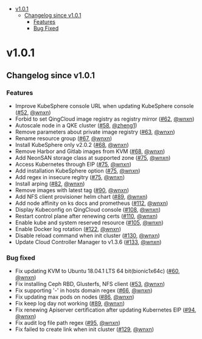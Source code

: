 <!-- BEGIN MUNGE: GENERATED_TOC -->
- [v1.0.1](#v101)
    - [Changelog since v1.0.1](#changelog-since-v101)
        - [Features](#features)
        - [Bug Fixed](#bug-fixed)
<!-- END MUNGE: GENERATED_TOC -->

<!-- NEW RELEASE NOTES ENTRY -->

# v1.0.1
## Changelog since v1.0.1
### Features
* Improve KubeSphere console URL when updating KubeSphere console ([#52](https://github.com/QingCloudAppcenter/QKE/pull/52/files), [@wnxn](https://github.com/wnxn))
* Forbid to set QingCloud image registry as registry mirror ([#62](https://github.com/QingCloudAppcenter/QKE/pull/62), [@wnxn](https://github.com/wnxn))
* Autoscale node in a QKE cluster ([#58](https://github.com/QingCloudAppcenter/QKE/pull/58), [@zheng1](https://github.com/zheng1))
* Remove parameters about private image registry ([#63](https://github.com/QingCloudAppcenter/QKE/pull/63), [@wnxn](https://github.com/wnxn))
* Rename resource group ([#67](https://github.com/QingCloudAppcenter/QKE/pull/67), [@wnxn](https://github.com/wnxn))
* Install KubeSphere only v2.0.2 ([#68](https://github.com/QingCloudAppcenter/QKE/pull/68), [@wnxn](https://github.com/wnxn))
* Remove Harbor and Gitlab images from KVM ([#68](https://github.com/QingCloudAppcenter/QKE/pull/68), [@wnxn](https://github.com/wnxn))
* Add NeonSAN storage class at supported zone ([#75](https://github.com/QingCloudAppcenter/QKE/pull/75), [@wnxn](https://github.com/wnxn))
* Access Kubernetes through EIP ([#75](https://github.com/QingCloudAppcenter/QKE/pull/75), [@wnxn](https://github.com/wnxn))
* Add installation KubeSphere option ([#75](https://github.com/QingCloudAppcenter/QKE/pull/75), [@wnxn](https://github.com/wnxn))
* Add regex in insecure regitry ([#75](https://github.com/QingCloudAppcenter/QKE/pull/75), [@wnxn](https://github.com/wnxn))
* Install arping ([#82](https://github.com/QingCloudAppcenter/QKE/pull/91), [@wnxn](https://github.com/wnxn))
* Remove images with latest tag ([#90](https://github.com/QingCloudAppcenter/QKE/pull/90), [@wnxn](https://github.com/wnxn))
* Add NFS client provisioner helm chart ([#89](https://github.com/QingCloudAppcenter/QKE/pull/89), [@wnxn](https://github.com/wnxn))
* Add node affinity on ks docs and prometheus ([#112](https://github.com/QingCloudAppcenter/QKE/pull/112), [@wnxn](https://github.com/wnxn))
* Display Kubeconfig on QingCloud console ([#108](https://github.com/QingCloudAppcenter/QKE/pull/108), [@wnxn](https://github.com/wnxn))
* Restart control plane after renewing certs ([#110](https://github.com/QingCloudAppcenter/QKE/pull/110), [@wnxn](https://github.com/wnxn))
* Enable kube and system reserved resource ([#105](https://github.com/QingCloudAppcenter/QKE/pull/105), [@wnxn](https://github.com/wnxn))
* Enable Docker log rotation ([#122](https://github.com/QingCloudAppcenter/QKE/pull/122), [@wnxn](https://github.com/wnxn))
* Disable reload command when init cluster ([#130](https://github.com/QingCloudAppcenter/QKE/pull/130), [@wnxn](https://github.com/wnxn))
* Update Cloud Controller Manager to v1.3.6 ([#133](https://github.com/QingCloudAppcenter/QKE/pull/133), [@wnxn](https://github.com/wnxn))

### Bug fixed
* Fix updating KVM to Ubuntu 18.04.1 LTS 64 bit(bionic1x64c) ([#60](https://github.com/QingCloudAppcenter/QKE/pull/60), [@wnxn](https://github.com/wnxn))
* Fix installing Ceph RBD, Glusterfs, NFS client ([#53](https://github.com/QingCloudAppcenter/QKE/pull/53), [@wnxn](https://github.com/wnxn))
* Fix supporting '-' in hosts domain regex ([#66](https://github.com/QingCloudAppcenter/QKE/pull/66), [@wnxn](https://github.com/wnxn))
* Fix updating max pods on nodes ([#86](https://github.com/QingCloudAppcenter/QKE/pull/86), [@wnxn](https://github.com/wnxn))
* Fix keep log day not working ([#89](https://github.com/QingCloudAppcenter/QKE/pull/89), [@wnxn](https://github.com/wnxn))
* Fix renewing Apiserver certification after updating Kubernetes EIP ([#94](https://github.com/QingCloudAppcenter/QKE/pull/94), [@wnxn](https://github.com/wnxn))
* Fix audit log file path regex ([#95](https://github.com/QingCloudAppcenter/QKE/pull/95), [@wnxn](https://github.com/wnxn))
* Fix failed to create link when init cluster ([#129](https://github.com/QingCloudAppcenter/QKE/pull/129), [@wnxn](https://github.com/wnxn))